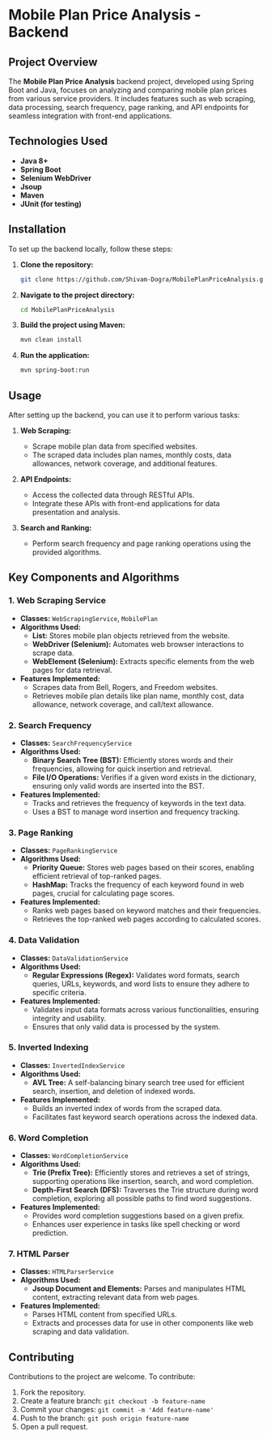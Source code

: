 # Mobile Plan Price Analysis - Backend

## Project Overview

The **Mobile Plan Price Analysis** backend project, developed using Spring Boot and Java, focuses on analyzing and comparing mobile plan prices from various service providers. It includes features such as web scraping, data processing, search frequency, page ranking, and API endpoints for seamless integration with front-end applications.

## Technologies Used

- **Java 8+**
- **Spring Boot**
- **Selenium WebDriver**
- **Jsoup**
- **Maven**
- **JUnit (for testing)**

## Installation

To set up the backend locally, follow these steps:

1. **Clone the repository:**
   ```bash
   git clone https://github.com/Shivam-Dogra/MobilePlanPriceAnalysis.git
   ```
2. **Navigate to the project directory:**
   ```bash
   cd MobilePlanPriceAnalysis
   ```
3. **Build the project using Maven:**
   ```bash
   mvn clean install
   ```
4. **Run the application:**
   ```bash
   mvn spring-boot:run
   ```

## Usage

After setting up the backend, you can use it to perform various tasks:

1. **Web Scraping:**
   - Scrape mobile plan data from specified websites.
   - The scraped data includes plan names, monthly costs, data allowances, network coverage, and additional features.

2. **API Endpoints:**
   - Access the collected data through RESTful APIs.
   - Integrate these APIs with front-end applications for data presentation and analysis.

3. **Search and Ranking:**
   - Perform search frequency and page ranking operations using the provided algorithms.

## Key Components and Algorithms

### 1. **Web Scraping Service**
   - **Classes:** `WebScrapingService`, `MobilePlan`
   - **Algorithms Used:**
     - **List:** Stores mobile plan objects retrieved from the website.
     - **WebDriver (Selenium):** Automates web browser interactions to scrape data.
     - **WebElement (Selenium):** Extracts specific elements from the web pages for data retrieval.
   - **Features Implemented:**
     - Scrapes data from Bell, Rogers, and Freedom websites.
     - Retrieves mobile plan details like plan name, monthly cost, data allowance, network coverage, and call/text allowance.

### 2. **Search Frequency**
   - **Classes:** `SearchFrequencyService`
   - **Algorithms Used:**
     - **Binary Search Tree (BST):** Efficiently stores words and their frequencies, allowing for quick insertion and retrieval.
     - **File I/O Operations:** Verifies if a given word exists in the dictionary, ensuring only valid words are inserted into the BST.
   - **Features Implemented:**
     - Tracks and retrieves the frequency of keywords in the text data.
     - Uses a BST to manage word insertion and frequency tracking.

### 3. **Page Ranking**
   - **Classes:** `PageRankingService`
   - **Algorithms Used:**
     - **Priority Queue:** Stores web pages based on their scores, enabling efficient retrieval of top-ranked pages.
     - **HashMap:** Tracks the frequency of each keyword found in web pages, crucial for calculating page scores.
   - **Features Implemented:**
     - Ranks web pages based on keyword matches and their frequencies.
     - Retrieves the top-ranked web pages according to calculated scores.

### 4. **Data Validation**
   - **Classes:** `DataValidationService`
   - **Algorithms Used:**
     - **Regular Expressions (Regex):** Validates word formats, search queries, URLs, keywords, and word lists to ensure they adhere to specific criteria.
   - **Features Implemented:**
     - Validates input data formats across various functionalities, ensuring integrity and usability.
     - Ensures that only valid data is processed by the system.

### 5. **Inverted Indexing**
   - **Classes:** `InvertedIndexService`
   - **Algorithms Used:**
     - **AVL Tree:** A self-balancing binary search tree used for efficient search, insertion, and deletion of indexed words.
   - **Features Implemented:**
     - Builds an inverted index of words from the scraped data.
     - Facilitates fast keyword search operations across the indexed data.

### 6. **Word Completion**
   - **Classes:** `WordCompletionService`
   - **Algorithms Used:**
     - **Trie (Prefix Tree):** Efficiently stores and retrieves a set of strings, supporting operations like insertion, search, and word completion.
     - **Depth-First Search (DFS):** Traverses the Trie structure during word completion, exploring all possible paths to find word suggestions.
   - **Features Implemented:**
     - Provides word completion suggestions based on a given prefix.
     - Enhances user experience in tasks like spell checking or word prediction.

### 7. **HTML Parser**
   - **Classes:** `HTMLParserService`
   - **Algorithms Used:**
     - **Jsoup Document and Elements:** Parses and manipulates HTML content, extracting relevant data from web pages.
   - **Features Implemented:**
     - Parses HTML content from specified URLs.
     - Extracts and processes data for use in other components like web scraping and data validation.

## Contributing

Contributions to the project are welcome. To contribute:

1. Fork the repository.
2. Create a feature branch: `git checkout -b feature-name`
3. Commit your changes: `git commit -m 'Add feature-name'`
4. Push to the branch: `git push origin feature-name`
5. Open a pull request.

